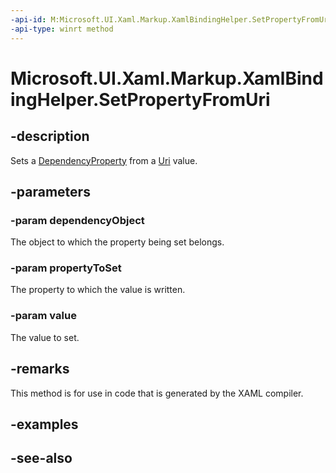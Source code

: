 ```yaml
---
-api-id: M:Microsoft.UI.Xaml.Markup.XamlBindingHelper.SetPropertyFromUri(System.Object,Microsoft.UI.Xaml.DependencyProperty,Windows.Foundation.Uri)
-api-type: winrt method
---
```


<!-- Method syntax
public void SetPropertyFromUri(System.Object dependencyObject, Windows.UI.Xaml.DependencyProperty propertyToSet, Windows.Foundation.Uri value)
-->

# Microsoft.UI.Xaml.Markup.XamlBindingHelper.SetPropertyFromUri

## -description
Sets a [DependencyProperty](../microsoft.ui.xaml/dependencyproperty.md) from a [Uri](/uwp/api/windows.foundation.uri) value.

## -parameters
### -param dependencyObject
The object to which the property being set belongs.

### -param propertyToSet
The property to which the value is written.

### -param value
The value to set.

## -remarks
This method is for use in code that is generated by the XAML compiler.

## -examples

## -see-also
